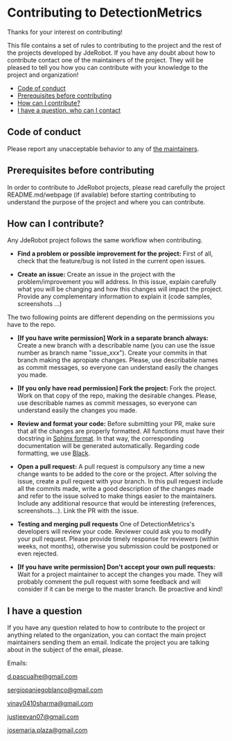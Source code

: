 # Contributing to DetectionMetrics

Thanks for your interest on contributing!

This file contains a set of rules to contributing to the project and the
rest of the projects developed by JdeRobot.
If you have any doubt about how to contribute contact one of the maintainers
of the project. They will be pleased to tell you how you can contribute with your
knowledge to the project and organization!

* [Code of conduct](#code-of-conduct)
* [Prerequisites before contributing](#prerequisites-before-contributing)
* [How can I contribute?](#how-can-i-contribute)
* [I have a question, who can I contact](#i-have-a-question)

<a name="#code-of-conduct"></a>
## Code of conduct
Please report any unacceptable behavior to any of [the maintainers](#i-have-a-question).

<a name="#prerequisites"></a>
## Prerequisites before contributing
In order to contribute to JdeRobot projects, please read carefully the project README.md/webpage (if available) before
starting contributing to understand the purpose of the project and where you can contribute.

<a name="#how-to-contribute"></a>
## How can I contribute?
Any JdeRobot project follows the same workflow when contributing.

* **Find a problem or possible improvement for the project:** First of all, check that the feature/bug is not listed in the current open issues.

* **Create an issue:** Create an issue in the project with the problem/improvement you will address. In this issue, explain carefully what you will be changing and how this changes will impact the project. Provide any complementary information to explain it (code samples, screenshots ...)

The two following points are different depending on the permissions you have to the repo.
* **[If you have write permission] Work in a separate branch always:** Create a new branch with a describable name (you can use the issue number as branch name "issue_xxx"). Create your commits in that branch making the apropiate changes. Please, use describable names as commit messages, so everyone can understand easily the changes you made.

* **[If you only have read permission] Fork the project:** Fork the project. Work on that copy of the repo, making the desirable changes. Please, use describable names as commit messages, so everyone can understand easily the changes you made.

* **Review and format your code:** Before submitting your PR, make sure that all the changes are properly formatted. All functions must have their docstring in [Sphinx format](https://sphinx-rtd-tutorial.readthedocs.io/en/latest/docstrings.html). In that way, the corresponding documentation will be generated automatically. Regarding code formatting, we use [Black](https://github.com/psf/black).

* **Open a pull request:** A pull request is compulsory any time a new change wants to be added to the core or the project. After solving the issue, create a pull request with your branch. In this pull request include all the commits made, write a good description of the changes made and refer to the issue solved to make things easier to the maintainers. Include any additional resource that would be interesting (references, screenshots...). Link the PR with the issue.

* **Testing and merging pull requests**
One of DetectionMetrics's developers will review your code. Reviewer could ask you to modify your pull request. Please provide timely response for reviewers (within weeks, not months), otherwise you submission could be postponed or even rejected.

* **[If you have write permission] Don't accept your own pull requests:** Wait for a project maintainer to accept the changes you made. They will probably comment the pull request with some feedback and will consider if it can be merge to the master branch.
 Be proactive and kind!

<a name="#contact"></a>
## I have a question
If you have any question related to how to contribute to the project or anything related to the organization,
you can contact the main project maintainers sending them an email. Indicate the project you are talking about in the
subject of the email, please.

Emails:

<d.pascualhe@gmail.com>

<sergiopaniegoblanco@gmail.com>

<vinay0410sharma@gmail.com>

<justjeevan07@gmail.com>

<josemaria.plaza@gmail.com>
